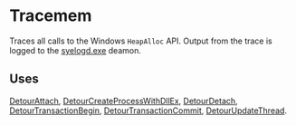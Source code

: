 Tracemem
========

Traces all calls to the Windows `HeapAlloc` API. Output from the trace
is logged to the [syelogd.exe](SampleSyelog) deamon.

Uses
----

[DetourAttach](DetourAttach),
[DetourCreateProcessWithDllEx](DetourCreateProcessWithDllEx),
[DetourDetach](DetourDetach),
[DetourTransactionBegin](DetourTransactionBegin),
[DetourTransactionCommit](DetourTransactionCommit),
[DetourUpdateThread](DetourUpdateThread).
